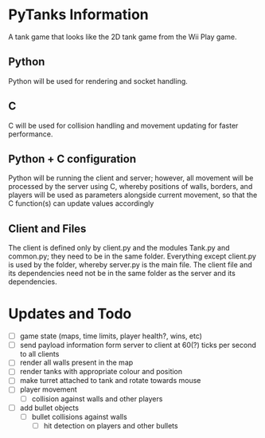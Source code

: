 # PyTanks Information
A tank game that looks like the 2D tank game from the Wii Play game.

## Python
Python will be used for rendering and socket handling.

## C
C will be used for collision handling and movement updating for faster performance.

## Python + C configuration
Python will be running the client and server; however, all movement will be processed by the server using C, whereby positions of walls, borders, and players will be used as parameters alongside current movement, so that the C function(s) can update values accordingly

## Client and Files
The client is defined only by client.py and the modules Tank.py and common.py; they need to be in the same folder. Everything except client.py is used by the folder, whereby server.py is the main file. The client file and its dependencies need not be in the same folder as the server and its dependencies.

# Updates and Todo
- [ ] game state (maps, time limits, player health?, wins, etc)
- [ ] send payload information form server to client at 60(?) ticks per second to all clients
- [ ] render all walls present in the map
- [ ] render tanks with appropriate colour and position
- [ ] make turret attached to tank and rotate towards mouse
- [ ] player movement
	- [ ] collision against walls and other players
- [ ] add bullet objects
    - [ ] bullet collisions against walls
		- [ ] hit detection on players and other bullets
